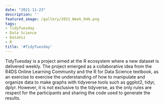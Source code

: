```yaml
---
date: "2021-11-23"
description: ''
featured_image: /gallery/2021_Week_046.png
tags:
- TidyTuesday
- Data Science
- DataViz
- R
title: '#TidyTuesday'
---
```


TidyTuesday is a project aimed at the R ecosystem where a new dataset is delivered weekly. The project emerged as a collaborative idea from the R4DS Online Learning Community and the R for Data Science textbook, as an exercise to exercise the understanding of how to manipulate and organize data to make graphs with tidyverse tools such as ggplot2, tidyr, dplyr. However, it is not exclusive to the tidyverse, as the only rules are respect for the participants and sharing the code used to generate the results.
